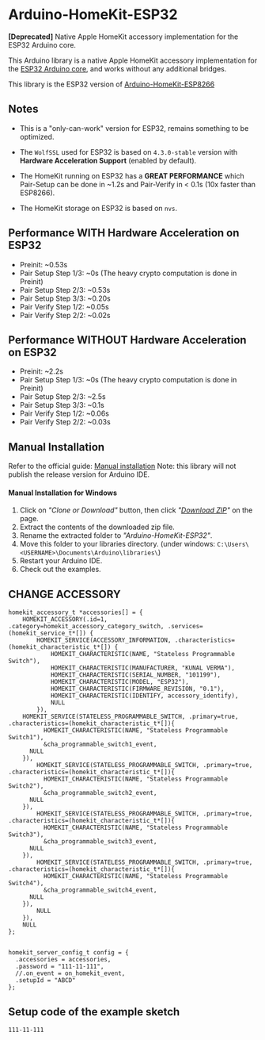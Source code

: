 # Arduino-HomeKit-ESP32
**[Deprecated]** Native Apple HomeKit accessory implementation for the ESP32 Arduino core.

This Arduino library is a native Apple HomeKit accessory implementation for the [ESP32 Arduino core](https://github.com/espressif/arduino-esp32), and works without any additional bridges.

This library is the ESP32 version of [Arduino-HomeKit-ESP8266](https://github.com/Mixiaoxiao/Arduino-HomeKit-ESP8266)

## Notes

* This is a "only-can-work" version for ESP32, remains something to be optimized.

* The `WolfSSL` used for ESP32 is based on `4.3.0-stable` version with **Hardware Acceleration Support** (enabled by default).

* The HomeKit running on ESP32 has a **GREAT PERFORMANCE** which Pair-Setup can be done in ~1.2s and Pair-Verify in < 0.1s (10x faster than ESP8266).

* The HomeKit storage on ESP32 is based on `nvs`.

## Performance WITH Hardware Acceleration on ESP32

* Preinit: ~0.53s
* Pair Setup Step 1/3: ~0s (The heavy crypto computation is done in Preinit)
* Pair Setup Step 2/3: ~0.53s 
* Pair Setup Step 3/3: ~0.20s 
* Pair Verify Step 1/2: ~0.05s
* Pair Verify Step 2/2: ~0.02s

## Performance WITHOUT Hardware Acceleration on ESP32

* Preinit: ~2.2s
* Pair Setup Step 1/3: ~0s (The heavy crypto computation is done in Preinit)
* Pair Setup Step 2/3: ~2.5s 
* Pair Setup Step 3/3: ~0.1s 
* Pair Verify Step 1/2: ~0.06s
* Pair Verify Step 2/2: ~0.03s

## Manual Installation 

Refer to the official guide: [Manual installation](https://www.arduino.cc/en/guide/libraries#toc5)
Note: this library will not publish the release version for Arduino IDE. 


#### Manual Installation for Windows

1. Click on _"Clone or Download"_ button, then click _"[Download ZIP](https://github.com/Kunalverma1502/ARDUINO-HOMEKIT-ESP32/archive/refs/heads/main.zip)"_ on the page.
1. Extract the contents of the downloaded zip file.
1. Rename the extracted folder to _"Arduino-HomeKit-ESP32"_.
1. Move this folder to your libraries directory. (under windows: `C:\Users\<USERNAME>\Documents\Arduino\libraries\`)
1. Restart your Arduino IDE.
1. Check out the examples.

## CHANGE ACCESSORY  

```
homekit_accessory_t *accessories[] = {
    HOMEKIT_ACCESSORY(.id=1, .category=homekit_accessory_category_switch, .services=(homekit_service_t*[]) {
        HOMEKIT_SERVICE(ACCESSORY_INFORMATION, .characteristics=(homekit_characteristic_t*[]) {
            HOMEKIT_CHARACTERISTIC(NAME, "Stateless Programmable Switch"),
            HOMEKIT_CHARACTERISTIC(MANUFACTURER, "KUNAL VERMA"),
            HOMEKIT_CHARACTERISTIC(SERIAL_NUMBER, "101199"),
            HOMEKIT_CHARACTERISTIC(MODEL, "ESP32"),
            HOMEKIT_CHARACTERISTIC(FIRMWARE_REVISION, "0.1"),
            HOMEKIT_CHARACTERISTIC(IDENTIFY, accessory_identify),
            NULL
        }),
    HOMEKIT_SERVICE(STATELESS_PROGRAMMABLE_SWITCH, .primary=true, .characteristics=(homekit_characteristic_t*[]){
          HOMEKIT_CHARACTERISTIC(NAME, "Stateless Programmable Switch1"),
          &cha_programmable_switch1_event,
      NULL
    }),
        HOMEKIT_SERVICE(STATELESS_PROGRAMMABLE_SWITCH, .primary=true, .characteristics=(homekit_characteristic_t*[]){
          HOMEKIT_CHARACTERISTIC(NAME, "Stateless Programmable Switch2"),
          &cha_programmable_switch2_event,
      NULL
    }),
        HOMEKIT_SERVICE(STATELESS_PROGRAMMABLE_SWITCH, .primary=true, .characteristics=(homekit_characteristic_t*[]){
          HOMEKIT_CHARACTERISTIC(NAME, "Stateless Programmable Switch3"),
          &cha_programmable_switch3_event,
      NULL
    }),
        HOMEKIT_SERVICE(STATELESS_PROGRAMMABLE_SWITCH, .primary=true, .characteristics=(homekit_characteristic_t*[]){
          HOMEKIT_CHARACTERISTIC(NAME, "Stateless Programmable Switch4"),
          &cha_programmable_switch4_event,
      NULL
    }),
        NULL
    }),
    NULL
};


homekit_server_config_t config = {
  .accessories = accessories,
  .password = "111-11-111",
  //.on_event = on_homekit_event,
  .setupId = "ABCD"
};
```

## Setup code of the example sketch

``111-11-111``



